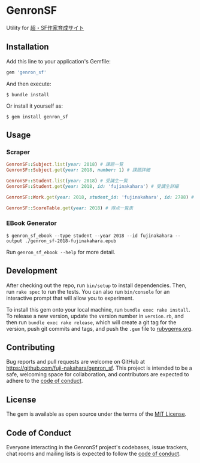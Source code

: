 # GenronSF

Utility for [超・SF作家育成サイト](https://school.genron.co.jp/works/sf/)

## Installation

Add this line to your application's Gemfile:

```ruby
gem 'genron_sf'
```

And then execute:

    $ bundle install

Or install it yourself as:

    $ gem install genron_sf

## Usage

### Scraper

```ruby
GenronSF::Subject.list(year: 2018) # 課題一覧
GenronSF::Subject.get(year: 2018, number: 1) # 課題詳細

GenronSF::Student.list(year: 2018) # 受講生一覧
GenronSF::Student.get(year: 2018, id: 'fujinakahara') # 受講生詳細

GenronSF::Work.get(year: 2018, student_id: 'fujinakahara', id: 2788) # 作品詳細

GenronSF::ScoreTable.get(year: 2018) # 得点一覧表
```

### EBook Generator

    $ genron_sf_ebook --type student --year 2018 --id fujinakahara --output ./genron_sf-2018-fujinakahara.epub

Run `genron_sf_ebook --help` for more detail.

## Development

After checking out the repo, run `bin/setup` to install dependencies. Then, run `rake spec` to run the tests. You can also run `bin/console` for an interactive prompt that will allow you to experiment.

To install this gem onto your local machine, run `bundle exec rake install`. To release a new version, update the version number in `version.rb`, and then run `bundle exec rake release`, which will create a git tag for the version, push git commits and tags, and push the `.gem` file to [rubygems.org](https://rubygems.org).

## Contributing

Bug reports and pull requests are welcome on GitHub at https://github.com/fuji-nakahara/genron_sf. This project is intended to be a safe, welcoming space for collaboration, and contributors are expected to adhere to the [code of conduct](https://github.com/fuji-nakahara/genron_sf/blob/master/CODE_OF_CONDUCT.md).

## License

The gem is available as open source under the terms of the [MIT License](https://opensource.org/licenses/MIT).

## Code of Conduct

Everyone interacting in the GenronSf project's codebases, issue trackers, chat rooms and mailing lists is expected to follow the [code of conduct](https://github.com/fuji-nakahara/genron_sf/blob/master/CODE_OF_CONDUCT.md).
